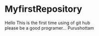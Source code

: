 # MyfirstRepository
Hello This is the first time using of git hub
<br>
please be a good programer...
Purushottam
